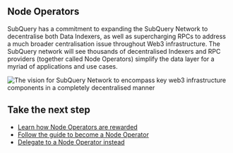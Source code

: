 ## Node Operators

SubQuery has a commitment to expanding the SubQuery Network to decentralise both Data Indexers, as well as supercharging RPCs to address a much broader centralisation issue throughout Web3 infrastructure. The SubQuery network will see thousands of decentralised Indexers and RPC providers (together called Node Operators) simplify the data layer for a myriad of applications and use cases.

![The vision for SubQuery Network to encompass key web3 infrastructure components in a completely decentralised manner](/assets/img/network/technical_stack.png)

## Take the next step

- [Learn how Node Operators are rewarded](./rewards.md)
- [Follow the guide to become a Node Operator](./setup/becoming-a-node-operator.md)
- [Delegate to a Node Operator instead](../delegators/delegating.md)
